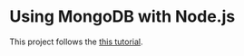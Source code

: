 # Using MongoDB with Node.js

This project follows the [this tutorial](blog.modulus.io/mongodb-tutorial).